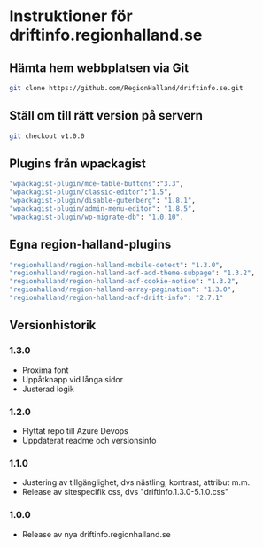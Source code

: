 # Instruktioner för driftinfo.regionhalland.se


## Hämta hem webbplatsen via Git

```sh
git clone https://github.com/RegionHalland/driftinfo.se.git
```


## Ställ om till rätt version på servern

```sh
git checkout v1.0.0
```


## Plugins från wpackagist

```sh
"wpackagist-plugin/mce-table-buttons":"3.3",
"wpackagist-plugin/classic-editor":"1.5",
"wpackagist-plugin/disable-gutenberg": "1.8.1",
"wpackagist-plugin/admin-menu-editor": "1.8.5",
"wpackagist-plugin/wp-migrate-db": "1.0.10",
```


## Egna region-halland-plugins

```sh
"regionhalland/region-halland-mobile-detect": "1.3.0",
"regionhalland/region-halland-acf-add-theme-subpage": "1.3.2",
"regionhalland/region-halland-acf-cookie-notice": "1.3.2",
"regionhalland/region-halland-array-pagination": "1.3.0",
"regionhalland/region-halland-acf-drift-info": "2.7.1"
```


## Versionhistorik

### 1.3.0
- Proxima font
- Uppåtknapp vid långa sidor
- Justerad logik

### 1.2.0
- Flyttat repo till Azure Devops
- Uppdaterat readme och versionsinfo

### 1.1.0
- Justering av tillgänglighet, dvs nästling, kontrast, attribut m.m.
- Release av sitespecifik css, dvs "driftinfo.1.3.0-5.1.0.css"

### 1.0.0
- Release av nya driftinfo.regionhalland.se